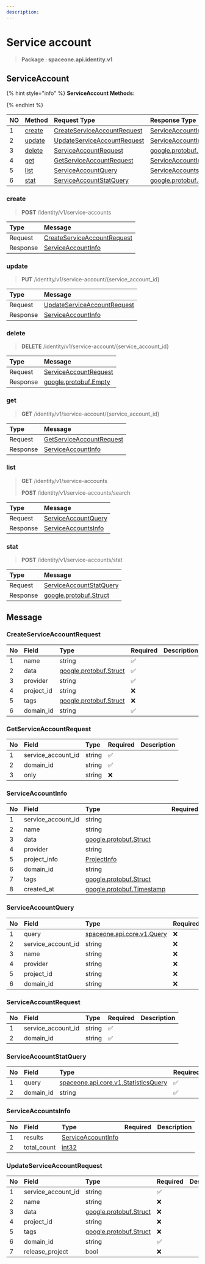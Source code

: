 ```yaml
---
description:  
---
```

# Service account

>  **Package : spaceone.api.identity.v1**

## ServiceAccount

{% hint style="info" %}
**ServiceAccount Methods:**

{%  endhint %}


| NO |  Method | Request Type | Response Type | Description |
| :--- | :--- | :--- | :--- | :--- |
| 1 | [create](Service-account.md#create)| [CreateServiceAccountRequest](Service-account.md#createserviceaccountrequest) | [ServiceAccountInfo](Service-account.md#serviceaccountinfo) |  |
| 2 | [update](Service-account.md#update)| [UpdateServiceAccountRequest](Service-account.md#updateserviceaccountrequest) | [ServiceAccountInfo](Service-account.md#serviceaccountinfo) |  |
| 3 | [delete](Service-account.md#delete)| [ServiceAccountRequest](Service-account.md#serviceaccountrequest) |[google.protobuf.Empty](https://github.com/protocolbuffers/protobuf/blob/master/src/google/protobuf/empty.proto)|  |
| 4 | [get](Service-account.md#get)| [GetServiceAccountRequest](Service-account.md#getserviceaccountrequest) | [ServiceAccountInfo](Service-account.md#serviceaccountinfo) |  |
| 5 | [list](Service-account.md#list)| [ServiceAccountQuery](Service-account.md#serviceaccountquery) | [ServiceAccountsInfo](Service-account.md#serviceaccountsinfo) |  |
| 6 | [stat](Service-account.md#stat)| [ServiceAccountStatQuery](Service-account.md#serviceaccountstatquery) |[google.protobuf.Struct](https://github.com/protocolbuffers/protobuf/blob/master/src/google/protobuf/struct.proto)|  |

### create
> **POST** /identity/v1/service-accounts
>



| Type | Message |
| :--- | :--- |
| Request | [CreateServiceAccountRequest](Service-account.md#createserviceaccountrequest) |
| Response |  [ServiceAccountInfo](Service-account.md#serviceaccountinfo)  |



### update
> **PUT** /identity/v1/service-account/{service_account_id}
>



| Type | Message |
| :--- | :--- |
| Request | [UpdateServiceAccountRequest](Service-account.md#updateserviceaccountrequest) |
| Response |  [ServiceAccountInfo](Service-account.md#serviceaccountinfo)  |



### delete
> **DELETE** /identity/v1/service-account/{service_account_id}
>



| Type | Message |
| :--- | :--- |
| Request | [ServiceAccountRequest](Service-account.md#serviceaccountrequest) |
| Response | [google.protobuf.Empty](https://github.com/protocolbuffers/protobuf/blob/master/src/google/protobuf/empty.proto) |



### get
> **GET** /identity/v1/service-account/{service_account_id}
>



| Type | Message |
| :--- | :--- |
| Request | [GetServiceAccountRequest](Service-account.md#getserviceaccountrequest) |
| Response |  [ServiceAccountInfo](Service-account.md#serviceaccountinfo)  |



### list
> **GET** /identity/v1/service-accounts
>
> **POST** /identity/v1/service-accounts/search




| Type | Message |
| :--- | :--- |
| Request | [ServiceAccountQuery](Service-account.md#serviceaccountquery) |
| Response |  [ServiceAccountsInfo](Service-account.md#serviceaccountsinfo)  |



### stat
> **POST** /identity/v1/service-accounts/stat
>



| Type | Message |
| :--- | :--- |
| Request | [ServiceAccountStatQuery](Service-account.md#serviceaccountstatquery) |
| Response | [google.protobuf.Struct](https://github.com/protocolbuffers/protobuf/blob/master/src/google/protobuf/struct.proto) |





## Message

### CreateServiceAccountRequest
| No | Field | Type | Required | Description |
| :--- | :--- | :--- | :--- | :--- |
| 1 | name |string|✅||
| 2 | data |[google.protobuf.Struct](https://github.com/protocolbuffers/protobuf/blob/master/src/google/protobuf/struct.proto)|✅||
| 3 | provider |string|✅||
| 4 | project_id |string|❌||
| 5 | tags |[google.protobuf.Struct](https://github.com/protocolbuffers/protobuf/blob/master/src/google/protobuf/struct.proto)|❌||
| 6 | domain_id |string|✅||

### GetServiceAccountRequest
| No | Field | Type | Required | Description |
| :--- | :--- | :--- | :--- | :--- |
| 1 | service_account_id |string|✅||
| 2 | domain_id |string|✅||
| 3 | only |string|❌||

### ServiceAccountInfo
| No | Field | Type | Required | Description |
| :--- | :--- | :--- | :--- | :--- |
| 1 | service_account_id |string|||
| 2 | name |string|||
| 3 | data |[google.protobuf.Struct](https://github.com/protocolbuffers/protobuf/blob/master/src/google/protobuf/struct.proto)|||
| 4 | provider |string|||
| 5 | project_info |[ProjectInfo](Service-account.md#projectinfo)|||
| 6 | domain_id |string|||
| 7 | tags |[google.protobuf.Struct](https://github.com/protocolbuffers/protobuf/blob/master/src/google/protobuf/struct.proto)|||
| 8 | created_at |[google.protobuf.Timestamp](https://github.com/protocolbuffers/protobuf/blob/master/src/google/protobuf/timestamp.proto)|||

### ServiceAccountQuery
| No | Field | Type | Required | Description |
| :--- | :--- | :--- | :--- | :--- |
| 1 | query |[spaceone.api.core.v1.Query](https://spaceone-dev.gitbook.io/api-reference/common-v1/search-query)|❌||
| 2 | service_account_id |string|❌||
| 3 | name |string|❌||
| 4 | provider |string|❌||
| 5 | project_id |string|❌||
| 6 | domain_id |string|❌||

### ServiceAccountRequest
| No | Field | Type | Required | Description |
| :--- | :--- | :--- | :--- | :--- |
| 1 | service_account_id |string|✅||
| 2 | domain_id |string|✅||

### ServiceAccountStatQuery
| No | Field | Type | Required | Description |
| :--- | :--- | :--- | :--- | :--- |
| 1 | query |[spaceone.api.core.v1.StatisticsQuery](https://spaceone-dev.gitbook.io/api-reference/common-v1/statistics-query)|✅||
| 2 | domain_id |string|✅||

### ServiceAccountsInfo
| No | Field | Type | Required | Description |
| :--- | :--- | :--- | :--- | :--- |
| 1 | results |[ServiceAccountInfo](Service-account.md#serviceaccountinfo)|||
| 2 | total_count |[int32](https://github.com/protocolbuffers/protobuf/blob/master/src/google/protobuf/type.proto)|||

### UpdateServiceAccountRequest
| No | Field | Type | Required | Description |
| :--- | :--- | :--- | :--- | :--- |
| 1 | service_account_id |string|✅||
| 2 | name |string|❌||
| 3 | data |[google.protobuf.Struct](https://github.com/protocolbuffers/protobuf/blob/master/src/google/protobuf/struct.proto)|❌||
| 4 | project_id |string|❌||
| 5 | tags |[google.protobuf.Struct](https://github.com/protocolbuffers/protobuf/blob/master/src/google/protobuf/struct.proto)|❌||
| 6 | domain_id |string|✅||
| 7 | release_project |bool|❌||

